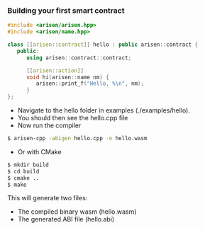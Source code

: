 ### Building your first smart contract
```c++
#include <arisen/arisen.hpp>
#include <arisen/name.hpp>

class [[arisen::contract]] hello : public arisen::contract {
   public:
      using arisen::contract::contract;

      [[arisen::action]]
      void hi(arisen::name nm) {
         arisen::print_f("Hello, %\n", nm);
      }
};
```

- Navigate to the hello folder in examples (./examples/hello).
- You should then see the hello.cpp file
- Now run the compiler
```sh
$ arisen-cpp -abigen hello.cpp -o hello.wasm
```
- Or with CMake
```sh
$ mkdir build
$ cd build
$ cmake ..
$ make
```
This will generate two files:
* The compiled binary wasm (hello.wasm)
* The generated ABI file (hello.abi)
